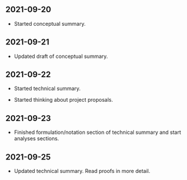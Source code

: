 ## 2021-09-20

* Started conceptual summary.

## 2021-09-21

* Updated draft of conceptual summary.

## 2021-09-22

* Started technical summary.

* Started thinking about project proposals.

## 2021-09-23

* Finished formulation/notation section of technical summary and start analyses sections.

## 2021-09-25

* Updated technical summary. Read proofs in more detail.